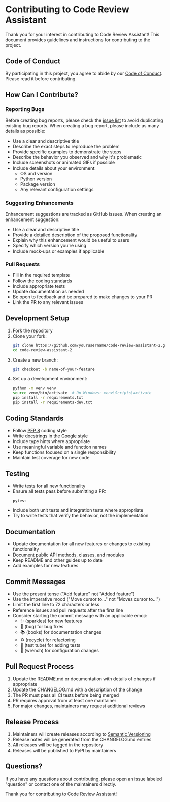 # Contributing to Code Review Assistant

Thank you for your interest in contributing to Code Review Assistant! This document provides guidelines and instructions for contributing to the project.

## Code of Conduct

By participating in this project, you agree to abide by our [Code of Conduct](CODE_OF_CONDUCT.md). Please read it before contributing.

## How Can I Contribute?

### Reporting Bugs

Before creating bug reports, please check the [issue list](https://github.com/LeoLLM/code-review-assistant-2/issues) to avoid duplicating existing bug reports. When creating a bug report, please include as many details as possible:

- Use a clear and descriptive title
- Describe the exact steps to reproduce the problem
- Provide specific examples to demonstrate the steps
- Describe the behavior you observed and why it's problematic
- Include screenshots or animated GIFs if possible
- Include details about your environment:
  - OS and version
  - Python version
  - Package version
  - Any relevant configuration settings

### Suggesting Enhancements

Enhancement suggestions are tracked as GitHub issues. When creating an enhancement suggestion:

- Use a clear and descriptive title
- Provide a detailed description of the proposed functionality
- Explain why this enhancement would be useful to users
- Specify which version you're using
- Include mock-ups or examples if applicable

### Pull Requests

- Fill in the required template
- Follow the coding standards
- Include appropriate tests
- Update documentation as needed
- Be open to feedback and be prepared to make changes to your PR
- Link the PR to any relevant issues

## Development Setup

1. Fork the repository
2. Clone your fork:
   ```bash
   git clone https://github.com/yourusername/code-review-assistant-2.git
   cd code-review-assistant-2
   ```
3. Create a new branch:
   ```bash
   git checkout -b name-of-your-feature
   ```
4. Set up a development environment:
   ```bash
   python -m venv venv
   source venv/bin/activate  # On Windows: venv\Scripts\activate
   pip install -r requirements.txt
   pip install -r requirements-dev.txt
   ```

## Coding Standards

- Follow [PEP 8](https://www.python.org/dev/peps/pep-0008/) coding style
- Write docstrings in the [Google style](https://google.github.io/styleguide/pyguide.html#38-comments-and-docstrings)
- Include type hints where appropriate
- Use meaningful variable and function names
- Keep functions focused on a single responsibility
- Maintain test coverage for new code

## Testing

- Write tests for all new functionality
- Ensure all tests pass before submitting a PR:
  ```bash
  pytest
  ```
- Include both unit tests and integration tests where appropriate
- Try to write tests that verify the behavior, not the implementation

## Documentation

- Update documentation for all new features or changes to existing functionality
- Document public API methods, classes, and modules
- Keep README and other guides up to date
- Add examples for new features

## Commit Messages

- Use the present tense ("Add feature" not "Added feature")
- Use the imperative mood ("Move cursor to..." not "Moves cursor to...")
- Limit the first line to 72 characters or less
- Reference issues and pull requests after the first line
- Consider starting the commit message with an applicable emoji:
  - ✨ (sparkles) for new features
  - 🐛 (bug) for bug fixes
  - 📚 (books) for documentation changes
  - ♻️ (recycle) for refactoring
  - 🧪 (test tube) for adding tests
  - 🔧 (wrench) for configuration changes

## Pull Request Process

1. Update the README.md or documentation with details of changes if appropriate
2. Update the CHANGELOG.md with a description of the change
3. The PR must pass all CI tests before being merged
4. PR requires approval from at least one maintainer
5. For major changes, maintainers may request additional reviews

## Release Process

1. Maintainers will create releases according to [Semantic Versioning](https://semver.org/)
2. Release notes will be generated from the CHANGELOG.md entries
3. All releases will be tagged in the repository
4. Releases will be published to PyPI by maintainers

## Questions?

If you have any questions about contributing, please open an issue labeled "question" or contact one of the maintainers directly.

Thank you for contributing to Code Review Assistant!